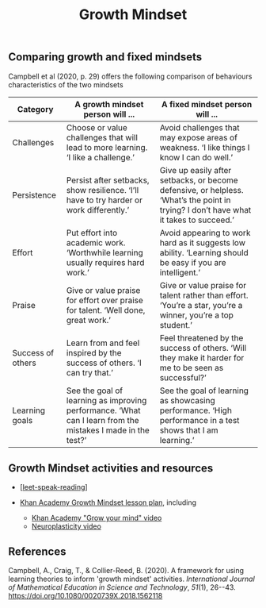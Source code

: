 ﻿---
backlinks:
- title: Bricolagogy
  url: /sense/Bricolage/bricalogogy.html
- title: Curriculum
  url: /sense/Teaching/RTT/rtt-curriculum-and-assessment.html
- title: Leet speak reading
  url: /sense/Teaching/Mathematics/leet-speak-reading.html
- title: Teaching mathematics for a growth mindset
  url: /sense/Teaching/Mathematics/teaching-mathematics-for-a-growth-mindset.html
- title: Design for a mathematical mindset
  url: /sense/Teaching/Mathematics/design-for-mathematical-mindset.html
- title: CSER MiS - Getting started module
  url: /sense/Teaching/Mathematics/cser-mooc/cser-getting-started.html
title: Growth Mindset
---
## Comparing growth and fixed mindsets

Campbell et al (2020, p. 29) offers the following comparison of behaviours characteristics of the two mindsets

| Category | A growth mindset person will ... | A fixed mindset person will ... | 
| --- | --- | --- |
| Challenges | Choose or value challenges that will lead to more learning. ‘I like a challenge.’ | Avoid challenges that may expose areas of weakness. ‘I like things I know I can do well.’ | 
| Persistence | Persist after setbacks, show resilience. ‘I’ll have to try harder or work differently.’ | Give up easily after setbacks, or become defensive, or helpless. ‘What’s the point in trying? I don’t have what it takes to succeed.’ | 
| Effort | Put effort into academic work. ‘Worthwhile learning usually requires hard work.’ | Avoid appearing to work hard as it suggests low ability. ‘Learning should be easy if you are intelligent.’ | 
| Praise | Give or value praise for effort over praise for talent. ‘Well done, great work.’ | Give or value praise for talent rather than effort. ‘You’re a star, you’re a winner, you’re a top student.’ | 
| Success of others | Learn from and feel inspired by the success of others. ‘I can try that.’ | Feel threatened by the success of others. ‘Will they make it harder for me to be seen as successful?’ | 
| Learning goals | See the goal of learning as improving performance. ‘What can I learn from the mistakes I made in the test?’ | See the goal of learning as showcasing performance. ‘High performance in a test shows that I am learning.’ |

## Growth Mindset activities and resources

- [[leet-speak-reading]]
- [Khan Academy Growth Mindset lesson plan](https://cdn.kastatic.org/KA-share/Toolkit-photos/FINAL+Growth+Mindset+Lesson+Plan.pdf), including

    - [Khan Academy "Grow your mind" video](https://www.youtube.com/watch?v=WtKJrB5rOKs)
    - [Neuroplasticity video](https://www.youtube.com/watch?v=ELpfYCZa87g)

## References

Campbell, A., Craig, T., & Collier-Reed, B. (2020). A framework for using learning theories to inform 'growth mindset' activities. *International Journal of Mathematical Education in Science and Technology*, *51*(1), 26--43. <https://doi.org/10.1080/0020739X.2018.1562118>

[//begin]: # "Autogenerated link references for markdown compatibility"
[leet-speak-reading]: leet-speak-reading "Leet speak reading"
[//end]: # "Autogenerated link references"